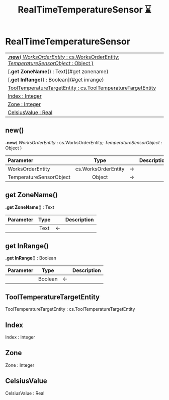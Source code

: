 ﻿---
layout: default
title: RealTimeTemperatureSensor ⌛
parent: Classes
---

# RealTimeTemperatureSensor

|   |
|:---|
|[**.new**( *WorksOrderEntity* : cs.WorksOrderEntity; *TemperatureSensorObject* : Object )](#new)<br>|
|[**.get ZoneName**() : Text](#get zonename)<br>|
|[**.get InRange**() : Boolean](#get inrange)<br>|
|[ToolTemperatureTargetEntity : cs.ToolTemperatureTargetEntity](#tooltemperaturetargetentity)<br>|
|[Index : Integer](#index)<br>|
|[Zone : Integer](#zone)<br>|
|[CelsiusValue : Real](#celsiusvalue)<br>|


## new()
**.new**( *WorksOrderEntity* : cs.WorksOrderEntity; *TemperatureSensorObject* : Object )

|Parameter|Type|   |Description|
|:---|:---:|:---:|:---:|
|WorksOrderEntity|cs.WorksOrderEntity|->|<Description>|
|TemperatureSensorObject|Object|->|<Description>|

## get ZoneName()
**.get ZoneName**() : Text

|Parameter|Type|   |Description|
|:---|:---:|:---:|:---:|
||Text|<-|<Description>|

## get InRange()
**.get InRange**() : Boolean

|Parameter|Type|   |Description|
|:---|:---:|:---:|:---:|
||Boolean|<-|<Description>|

## ToolTemperatureTargetEntity
ToolTemperatureTargetEntity : cs.ToolTemperatureTargetEntity


## Index
Index : Integer


## Zone
Zone : Integer


## CelsiusValue
CelsiusValue : Real

